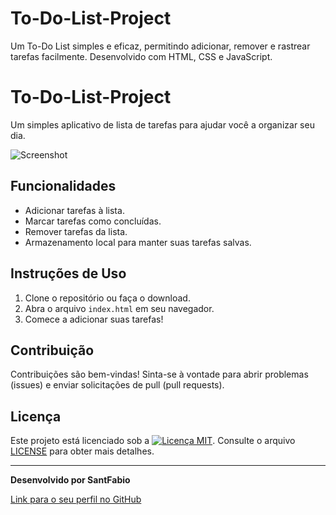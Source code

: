 # To-Do-List-Project
Um To-Do List simples e eficaz, permitindo adicionar, remover e rastrear tarefas facilmente. Desenvolvido com HTML, CSS e JavaScript.
# To-Do-List-Project

Um simples aplicativo de lista de tarefas para ajudar você a organizar seu dia.

![Screenshot](screenshot.png)

## Funcionalidades

- Adicionar tarefas à lista.
- Marcar tarefas como concluídas.
- Remover tarefas da lista.
- Armazenamento local para manter suas tarefas salvas.

## Instruções de Uso

1. Clone o repositório ou faça o download.
2. Abra o arquivo `index.html` em seu navegador.
3. Comece a adicionar suas tarefas!

## Contribuição

Contribuições são bem-vindas! Sinta-se à vontade para abrir problemas (issues) e enviar solicitações de pull (pull requests).

## Licença

Este projeto está licenciado sob a [![Licença MIT](https://img.shields.io/badge/license-MIT-blue)](https://github.com/SantFabio/To-Do-List-Project/blob/main/LICENSE). Consulte o arquivo [LICENSE](https://github.com/SantFabio/To-Do-List-Project/blob/main/LICENSE) para obter mais detalhes.


---

**Desenvolvido por SantFabio**

[Link para o seu perfil no GitHub](https://github.com/SantFabio)
